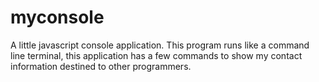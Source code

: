 # myconsole
A little javascript console application. This program runs like a command line terminal, this application has a few commands to show my contact information destined to other programmers.
